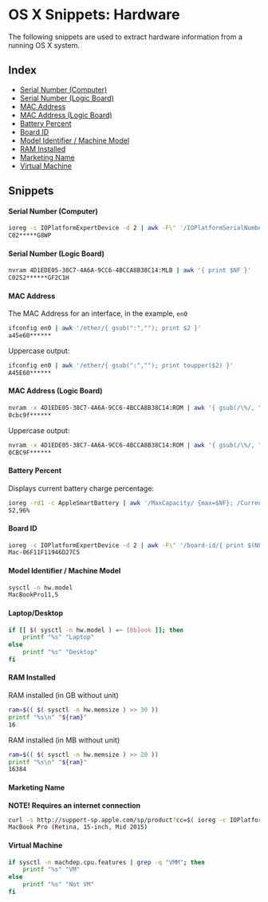 # OS X Snippets: Hardware 

The following snippets are used to extract hardware information from a running OS X system.

## Index

* [Serial Number (Computer)](https://github.com/erikberglund/Scripts/blob/master/snippets/osx_hardware.md#serial-number-computer)
* [Serial Number (Logic Board)](https://github.com/erikberglund/Scripts/blob/master/snippets/osx_hardware.md#serial-number-logic-board)
* [MAC Address](https://github.com/erikberglund/Scripts/blob/master/snippets/osx_hardware.md#mac-address)
* [MAC Address (Logic Board)](https://github.com/erikberglund/Scripts/blob/master/snippets/osx_hardware.md#mac-address-logic-board)
* [Battery Percent](https://github.com/erikberglund/Scripts/blob/master/snippets/osx_hardware.md#battery-percent)
* [Board ID](https://github.com/erikberglund/Scripts/blob/master/snippets/osx_hardware.md#board-id)
* [Model Identifier / Machine Model](https://github.com/erikberglund/Scripts/blob/master/snippets/osx_hardware.md#model-identifier--machine-model)
* [RAM Installed](https://github.com/erikberglund/Scripts/blob/master/snippets/osx_hardware.md#ram-installed)
* [Marketing Name](https://github.com/erikberglund/Scripts/blob/master/snippets/osx_hardware.md#marketing-name)
* [Virtual Machine](https://github.com/erikberglund/Scripts/blob/master/snippets/osx_hardware.md#virtual-machine)

## Snippets

#### Serial Number (Computer)

```bash
ioreg -c IOPlatformExpertDevice -d 2 | awk -F\" '/IOPlatformSerialNumber/{ print $(NF-1) }'
C02*****G8WP
```

#### Serial Number (Logic Board)

```bash
nvram 4D1EDE05-38C7-4A6A-9CC6-4BCCA8B38C14:MLB | awk '{ print $NF }'
C0252******GF2C1H
```

#### MAC Address

The MAC Address for an interface, in the example, `en0`

```bash
ifconfig en0 | awk '/ether/{ gsub(":",""); print $2 }'
a45e60******
```

Uppercase output:

```bash
ifconfig en0 | awk '/ether/{ gsub(":",""); print toupper($2) }'
A45E60******
```

#### MAC Address (Logic Board)

```bash
nvram -x 4D1EDE05-38C7-4A6A-9CC6-4BCCA8B38C14:ROM | awk '{ gsub(/\%/, ""); print $NF }'
0cbc9f******
```

Uppercase output:

```bash
nvram -x 4D1EDE05-38C7-4A6A-9CC6-4BCCA8B38C14:ROM | awk '{ gsub(/\%/, ""); print toupper($NF) }'
0CBC9F******
```

#### Battery Percent

Displays current battery charge percentage:

```bash
ioreg -rd1 -c AppleSmartBattery | awk '/MaxCapacity/ {max=$NF}; /CurrentCapacity/ {current=$NF} END{OFMT="%.2f%%"; print((current/max) * 100)}'
52,96%
```

#### Board ID

```bash
ioreg -c IOPlatformExpertDevice -d 2 | awk -F\" '/board-id/{ print $(NF-1) }'
Mac-06F11F11946D27C5
```

#### Model Identifier / Machine Model

```bash
sysctl -n hw.model
MacBookPro11,5
```

#### Laptop/Desktop

```bash
if [[ $( sysctl -n hw.model ) =~ [Bb]ook ]]; then
	printf "%s" "Laptop"
else
	printf "%s" "Desktop"	
fi
```

#### RAM Installed

RAM installed (in GB without unit)

```bash
ram=$(( $( sysctl -n hw.memsize ) >> 30 ))
printf "%s\n" "${ram}"
16
```

RAM installed (in MB without unit)

```bash
ram=$(( $( sysctl -n hw.memsize ) >> 20 ))
printf "%s\n" "${ram}"
16384
```

#### Marketing Name

**NOTE! Requires an internet connection**

```bash
curl -s http://support-sp.apple.com/sp/product?cc=$( ioreg -c IOPlatformExpertDevice -d 2 | awk -F\" '/IOPlatformSerialNumber/{ sn=$(NF-1); if (length(sn) == 12) count=3; else if (length(sn) == 11) count=2; print substr(sn, length(sn) - count, length(sn)) }' ) | xpath '/root/configCode/text()' 2>/dev/null
MacBook Pro (Retina, 15-inch, Mid 2015)
```

#### Virtual Machine

```bash
if sysctl -n machdep.cpu.features | grep -q "VMM"; then
	printf "%s" "VM"
else
	printf "%s" "Not VM"	
fi
```